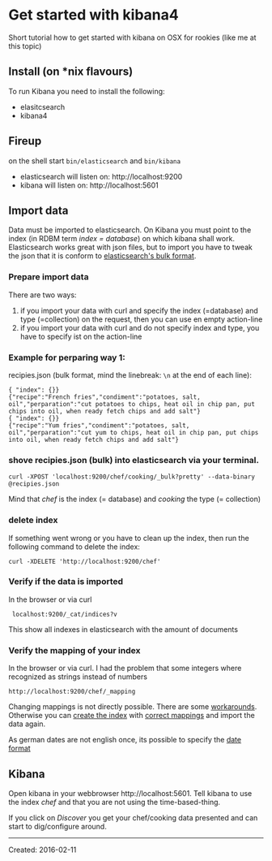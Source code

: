 # Get started with kibana4
Short tutorial how to get started with kibana on OSX for rookies (like me at this topic)

## Install (on *nix flavours)
To run Kibana you need to install the following:

- elasitcsearch 
- kibana4

## Fireup 
on the shell start `bin/elasticsearch` and `bin/kibana`

- elasticsearch will listen on: http://localhost:9200
- kibana will listen on: http://localhost:5601

## Import data 
Data must be imported to elasticsearch. On Kibana you must point to the index (in RDBM term *index = database*) on which kibana shall work. 
Elasticsearch works great with json files, but to import you  have to tweak the json that it is conform to [elasticsearch's bulk format](https://www.elastic.co/guide/en/elasticsearch/guide/current/bulk.html). 

### Prepare import data
There are two ways: 

1. if you import your data with curl and specify the index (=database) and type (=collection) on the request, then you can use en empty action-line
2. if you import your data with curl and do not specify index and type, you have to specify ist on the action-line

### Example for perparing way 1: 

recipies.json (bulk format, mind the linebreak: `\n` at the end of each line):

    { "index": {}}
    {"recipe":"French fries","condiment":"potatoes, salt, oil","perparation":"cut potatoes to chips, heat oil in chip pan, put chips into oil, when ready fetch chips and add salt"}
    { "index": {}}
    {"recipe":"Yum fries","condiment":"potatoes, salt, oil","perparation":"cut yum to chips, heat oil in chip pan, put chips into oil, when ready fetch chips and add salt"}
  

### shove recipies.json (bulk) into elasticsearch via your terminal. 

    curl -XPOST 'localhost:9200/chef/cooking/_bulk?pretty' --data-binary @recipies.json

Mind that *chef* is the index (= database) and *cooking* the type (= collection)

### delete index
If something went wrong or you have to clean up the index, then run the following command to delete the index: 

    curl -XDELETE 'http://localhost:9200/chef'

### Verify if the data is imported
In the browser or via curl

     localhost:9200/_cat/indices?v

This show all indexes in elasticsearch with the amount of documents 

### Verify the mapping of your index
In the browser or via curl. I had the problem that some integers where recognized as strings instead of numbers

	http://localhost:9200/chef/_mapping

Changing mappings is not directly possible. There are some [workarounds]( https://www.elastic.co/blog/changing-mapping-with-zero-downtime ). Otherwise you can [create the index]( https://www.elastic.co/guide/en/elasticsearch/reference/current/indices-create-index.html ) with [correct mappings]( https://www.elastic.co/guide/en/elasticsearch/reference/current/mapping.html ) and import the data again. 

As german dates are not english once, its possible to specify the [date format]( https://www.elastic.co/guide/en/elasticsearch/reference/current/date.html )

## Kibana
Open kibana in your webbrowser http://localhost:5601. Tell kibana to use the index *chef* and that you are not using the time-based-thing. 

If you click on *Discover* you get your chef/cooking data presented and can start to dig/configure around.

---
Created: 2016-02-11 
